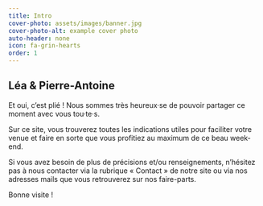 ```yaml
---
title: Intro
cover-photo: assets/images/banner.jpg
cover-photo-alt: example cover photo
auto-header: none
icon: fa-grin-hearts
order: 1
---
```


## Léa & Pierre-Antoine


Et oui, c’est plié ! Nous sommes très heureux·se de pouvoir partager ce moment avec vous tou·te·s.

Sur ce site, vous trouverez toutes les indications utiles pour faciliter votre venue et faire en sorte que vous profitiez au maximum de ce beau week-end.

Si vous avez besoin de plus de précisions et/ou renseignements, n’hésitez pas à nous contacter via la rubrique « Contact » de notre site ou via nos adresses mails que vous retrouverez sur nos faire-parts.

Bonne visite !
